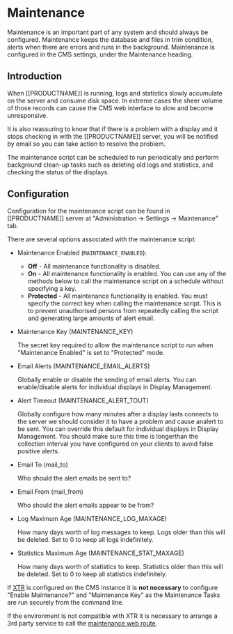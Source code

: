 <!--toc=getting_started-->

# Maintenance
Maintenance is an important part of any system and should always be configured. 
Maintenance keeps the database and files in trim condition, alerts when there are 
errors and runs in the background. Maintenance is configured in the CMS settings, 
under the Maintenance heading.

## Introduction

When [[PRODUCTNAME]] is running, logs and statistics slowly accumulate on the server 
and consume disk space. In extreme cases the sheer volume of those records can cause 
the CMS web interface to slow and become unresponsive.

It is also reassuring to know that if there is a problem with a display and it stops 
checking in with the [[PRODUCTNAME]] server, you will be notified by email so you can 
take action to resolve the problem.

The maintenance script can be scheduled to run periodically and perform background 
clean-up tasks such as deleting old logs and statistics, and checking the status of 
the displays.


## Configuration

Configuration for the maintenance script can be found in [[PRODUCTNAME]] server at 
"Administration -&gt; Settings -&gt; Maintenance" tab.

There are several options associated with the maintenance script:

*   Maintenance Enabled (`MAINTENANCE_ENABLED`):

    *   **Off** - All maintenance functionality is disabled.
    *   **On** - All maintenance functionality is enabled. You can use any of the methods below to call the maintenance script on a schedule without specifying a key.
    *   **Protected** - All maintenance functionality is enabled. You must specify the correct key when calling the maintenance script. This is to prevent unauthorised persons from repeatedly calling the script and generating large amounts of alert email.

*   Maintenance Key (MAINTENANCE_KEY)

    The secret key required to allow the maintenance script to run when "Maintenance Enabled" is set to "Protected" mode.
*   Email Alerts (MAINTENANCE_EMAIL_ALERTS)

    Globally enable or disable the sending of email alerts. You can enable/disable alerts for individual displays in Display Management.
*   Alert Timeout (MAINTENANCE_ALERT_TOUT)

    Globally configure how many minutes after a display lasts connects to the server we should consider it to have a problem and cause analert to be sent. You can override this default for individual displays in Display Management. You should make sure this time is longerthan the collection interval you have configured on your clients to avoid false positive alerts.
*   Email To (mail_to)

    Who should the alert emails be sent to?
*   Email From (mail_from)

    Who should the alert emails appear to be from?
*   Log Maximum Age (MAINTENANCE_LOG_MAXAGE)

    How many days worth of log messages to keep. Logs older than this will be deleted. Set to 0 to keep all logs indefinitely.
*   Statistics Maximum Age (MAINTENANCE_STAT_MAXAGE)

    How many days worth of statistics to keep. Statistics older than this will be deleted. Set to 0 to keep all statistics indefinitely.

If [XTR](xtr.html) is configured on the CMS instance it is **not necessary** to configure 
"Enable Maintenance?" and "Maintenance Key" as the Maintenance Tasks are run securely from the command line.

If the environment is not compatible with XTR it is necessary to arrange a 3rd party service to call the 
[maintenance web route](xtr.html#trouble_running_via_cron_/_schedule_tasks?).
